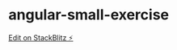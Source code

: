 # angular-small-exercise

[Edit on StackBlitz ⚡️](https://stackblitz.com/edit/angular-small-exercise)
